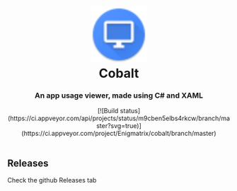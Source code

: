 <h1 align="center">
  <img src="https://raw.githubusercontent.com/Enigmatrix/Cobalt/master/Cobalt.Common.UI/Assets/icon_32.png" height="128" width="128" alt="Logo" />
  <br />
  Cobalt
</h1>

<h3 align="center">An app usage viewer, made using C# and XAML</h3>

<div align="center">
  [![Build status](https://ci.appveyor.com/api/projects/status/m9cben5elbs4rkcw/branch/master?svg=true)](https://ci.appveyor.com/project/Enigmatrix/cobalt/branch/master)
</div>

<br />

## Releases
Check the github Releases tab
